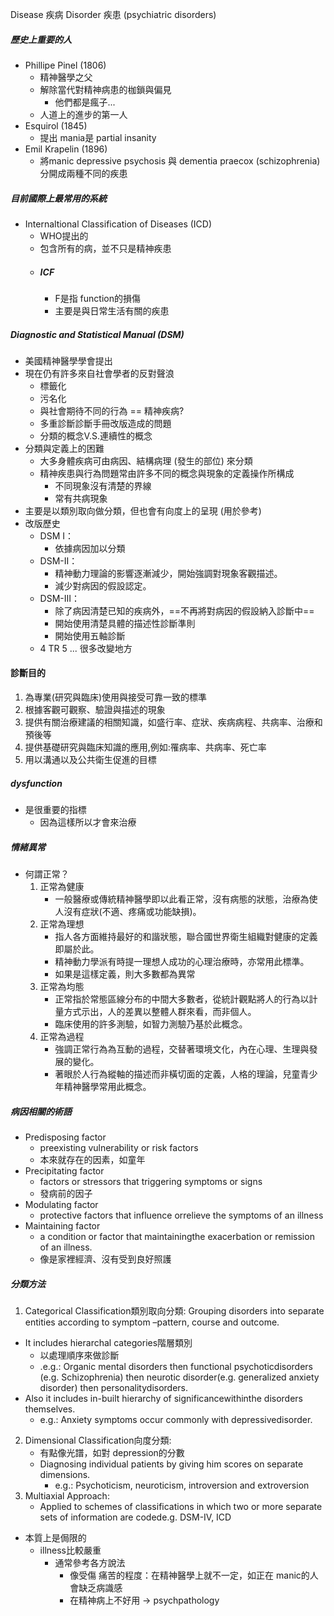Disease 疾病
Disorder 疾患 (psychiatric disorders)

##### 歷史上重要的人
- Phillipe Pinel (1806)
	- 精神醫學之父
	- 解除當代對精神病患的枷鎖與偏見
		- 他們都是瘋子...
	- 人道上的進步的第一人
- Esquirol (1845) 
	- 提出 mania是 partial insanity
- Emil Krapelin (1896)
	- 將manic depressive psychosis 與 dementia praecox (schizophrenia)  分開成兩種不同的疾患
##### 目前國際上最常用的系統
- Internaltional Classification of Diseases (ICD)
	- WHO提出的
	- 包含所有的病，並不只是精神疾患
	- ##### ICF
		- F是指 function的損傷
		- 主要是與日常生活有關的疾患
##### Diagnostic and Statistical Manual (DSM)
- 美國精神醫學學會提出
- 現在仍有許多來自社會學者的反對聲浪
	- 標籤化
	- 污名化
	- 與社會期待不同的行為 == 精神疾病? 
	- 多重診斷診斷手冊改版造成的問題
	- 分類的概念V.S.連續性的概念
- 分類與定義上的困難
	- 大多身體疾病可由病因、結構病理 (發生的部位) 來分類
	- 精神疾患與行為問題常由許多不同的概念與現象的定義操作所構成
		- 不同現象沒有清楚的界線
		- 常有共病現象
- 主要是以類別取向做分類，但也會有向度上的呈現 (用於參考)
- 改版歷史
	- DSM I：
		- 依據病因加以分類
	- DSM-II：
		- 精神動力理論的影響逐漸減少，開始強調對現象客觀描述。
		- 減少對病因的假設認定。
	- DSM-III：
		- 除了病因清楚已知的疾病外，==不再將對病因的假設納入診斷中==
		- 開始使用清楚具體的描述性診斷準則
		- 開始使用五軸診斷
	- 4 TR 5 ... 很多改變地方
#### 診斷目的
1. 為專業(研究與臨床)使用與接受可靠一致的標準
2. 根據客觀可觀察、驗證與描述的現象
3. 提供有關治療建議的相關知識，如盛行率、症狀、疾病病程、共病率、治療和預後等
4. 提供基礎研究與臨床知識的應用,例如:罹病率、共病率、死亡率
5. 用以溝通以及公共衛生促進的目標


##### dysfunction 
-	是很重要的指標
	-	因為這樣所以才會來治療
##### 情緒異常
- 何謂正常？
	1. 正常為健康
		- 一般醫療或傳統精神醫學即以此看正常，沒有病態的狀態，治療為使人沒有症狀(不適、疼痛或功能缺損)。
	2. 正常為理想
	 	- 指人各方面維持最好的和諧狀態，聯合國世界衛生組織對健康的定義即屬於此。
	 	- 精神動力學派有時提一理想人成功的心理治療時，亦常用此標準。
		- 如果是這樣定義，則大多數都為異常
	3. 正常為均態
		- 正常指於常態區線分布的中間大多數者，從統計觀點將人的行為以計量方式示出，人的差異以整體人群來看，而非個人。
		- 臨床使用的許多測驗，如智力測驗乃基於此概念。
	4. 正常為過程
		- 強調正常行為為互動的過程，交替著環境文化，內在心理、生理與發展的變化。
		- 著眼於人行為縱軸的描述而非橫切面的定義，人格的理論，兒童青少年精神醫學常用此概念。
##### 病因相關的術語
- Predisposing factor
	- preexisting vulnerability or risk factors
	- 本來就存在的因素，如童年
- Precipitating factor
	- factors or stressors that triggering symptoms or signs
	- 發病前的因子
- Modulating factor
	- protective factors that influence orrelieve the symptoms of an illness 
- Maintaining factor
	- a condition or factor that maintainingthe exacerbation or remission of an illness.
	- 像是家裡經濟、沒有受到良好照護


##### 分類方法
1. Categorical Classification類別取向分類:
Grouping disorders into separate entities according to symptom –pattern, course and outcome.
-	It includes hierarchal categories階層類別
	-	以處理順序來做診斷
	-	.e.g.: Organic mental disorders then functional psychoticdisorders (e.g. Schizophrenia) then neurotic disorder(e.g. generalized anxiety disorder) then personalitydisorders.
-	Also it includes in-built hierarchy of significancewithinthe disorders themselves.
	-	e.g.: Anxiety symptoms occur commonly with depressivedisorder.
2. Dimensional Classification向度分類:
	- 有點像光譜，如對 depression的分數
	- Diagnosing individual patients by giving him scores on separate dimensions.
		-  e.g.: Psychoticism, neuroticism, introversion and extroversion
3. Multiaxial Approach:
	 - Applied to schemes of classifications in which two or more separate sets of information are codede.g. DSM-IV, ICD 
- 本質上是侷限的
	- illness比較嚴重
		- 通常參考各方說法
			- 像受傷 痛苦的程度：在精神醫學上就不一定，如正在 manic的人會缺乏病識感
			- 在精神病上不好用 -> psychpathology
